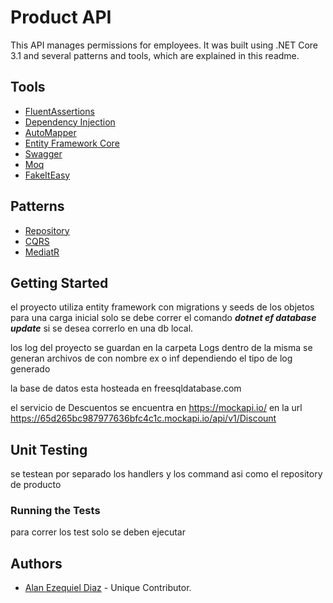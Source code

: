 
# Product API

This API manages permissions for employees. It was built using .NET Core 3.1 and several patterns and tools, which are explained in this readme.


## Tools
- [FluentAssertions](https://fluentassertions.com/)
- [Dependency Injection](https://docs.microsoft.com/en-us/aspnet/core/fundamentals/dependency-injection?view=aspnetcore-6.0)
- [AutoMapper](https://automapper.org/)
- [Entity Framework Core](https://docs.microsoft.com/en-us/ef/core/)
- [Swagger](https://swagger.io/)
- [Moq](https://github.com/devlooped/moq)
- [FakeItEasy](https://fakeiteasy.github.io/)


## Patterns
- [Repository](https://docs.microsoft.com/en-us/azure/architecture/patterns/repository)
- [CQRS](https://docs.microsoft.com/en-us/azure/architecture/patterns/cqrs)
- [MediatR](https://github.com/jbogard/MediatR)



## Getting Started
el proyecto utiliza entity framework con migrations y seeds de los objetos para una carga inicial
solo se debe correr el comando
***dotnet ef database update***
si se desea correrlo en una db local.

los log del proyecto se guardan en la carpeta Logs dentro de la misma se generan archivos de con nombre ex o inf dependiendo el tipo de log generado

la base de datos esta hosteada en freesqldatabase.com

el servicio de Descuentos se encuentra en https://mockapi.io/ en la url https://65d265bc987977636bfc4c1c.mockapi.io/api/v1/Discount



## Unit Testing
se testean por separado los handlers y los command asi como el repository de producto

### Running the Tests

para correr los test solo se deben ejecutar


## Authors

- [Alan Ezequiel Diaz](https://github.com/AlanEDiaz) - Unique Contributor.
